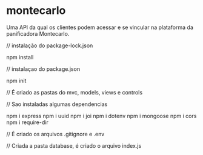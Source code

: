 # montecarlo
Uma API da qual os clientes podem acessar e se vincular na plataforma da panificadora Montecarlo.

// instalação do package-lock.json

npm install

// instalaçao do package.json

npm init

// É criado as pastas do mvc, models, views e controls

// Sao instaladas algumas dependencias

npm i express
npm i uuid
npm i joi
npm i dotenv
npm i mongoose
npm i cors
npm i require-dir

// É criado os arquivos .gitignore e .env

// Criada a pasta database, é criado o arquivo index.js